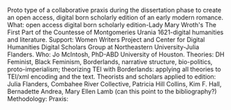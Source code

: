 Proto type of a collaborative praxis during the dissertation phase to create an open access, digital born scholarly edition of an early modern romance. 
What: open access digital born scholarly edition-Lady Mary Wroth's The First Part of the Countesse of Montgomeries Urania 1621-digital humanities and literature.
Support: Women Writers Project and Center for Digital Humanities Digital Scholars Group at Northeastern University-Julia Flanders.
Who: Jo McIntosh, PhD-ABD University of Houston.
Theories: DH Feminist, Black Feminism, Borderlands, narrative structure, bio-politics, proto-imperialism; theorizing TEI with Borderlands: applying all theories to TEI/xml encoding and the text.
Theorists and scholars applied to edition: Julia Flanders, Combahee River Collective, Patricia Hill Collins, Kim F. Hall, Bernadette Andrea, Mary Ellen Lamb (can this point to the bibliography?)
Methodology:
Praxis: 
